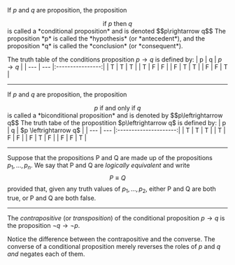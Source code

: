 
If *p* and *q* are proposition, the proposition
<center>if <em>p</em> then <em>q</em></center>
is called a *conditional proposition* and is denoted
$$p\rightarrow q$$ The proposition *p* is called the *hypothesis* (or *antecedent*), and the proposition *q* is called the *conclusion* (or *consequent*).

The truth table of the conditions proposition $p\rightarrow q$ is defined by:
| p   | q   | $p\rightarrow q$ |
| --- | --- |:----------------:|
| T   | T   |        T         |
| T   | F   |        F         |
| F   | T   |        T         |
| F   | F   |        T         |

--- 

If *p* and *q* are proposition, the proposition 
<center><em>p</em> if and only if <em>q</em></center>
is called a *biconditional proposition* and is denoted by
$$p\leftrightarrow q$$ The truth tabe of the propostition $p\leftrightarrow q$ is defined by:
| p   | q   | $p \leftrightarrow q$ |
| --- | --- |:---------------------:|
| T   | T   |           T           |
| T   | F   |           F           |
| F   | T   |           F           |
| F   | F   |           T           |

---

Suppose that the propositions P and Q are made up of the propositions $p_1, ..., p_n$. We say that P and Q are *logically equivalent* and write
$$P \equiv Q$$ provided that, given any truth values of $p_1, ..., p_2$, either P and Q are both true, or P and Q are both false.

---

The *contrapositive* (or *transposition*) of the conditional proposition $p\rightarrow q$ is the proposition $\neg q \rightarrow \neg p$.

Notice the difference between the contrapositive and the converse. The converse of a conditional proposition merely reverses the roles of *p* and *q* *and* negates each of them.
